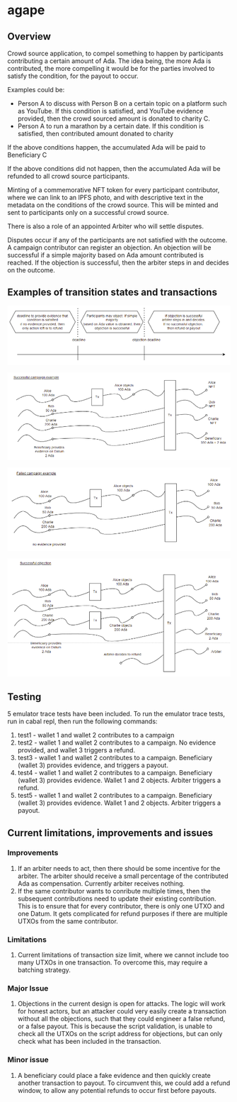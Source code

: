 # agape

## Overview
Crowd source application, to compel something to happen by participants contributing a certain amount of Ada. The idea being, the more Ada is contributed, the more compelling it would be for the parties involved to satisfy the condition, for the payout to occur. 

Examples could be:
 - Person A to discuss with Person B on a certain topic on a platform such as YouTube. If this condition is satisfied, and YouTube evidence provided, then the crowd sourced amount is donated to charity C.
 - Person A to run a marathon by a certain date. If this condition is satisfied, then contributed amount donated to charity

If the above conditions happen, the accumulated Ada will be paid to Beneficiary C

If the above conditions did not happen, then the accumulated Ada will be refunded to all crowd source participants.

Minting of a commemorative NFT token for every participant contributor, where we can link to an IPFS photo, and with descriptive text in the metadata on the conditions of the crowd source. This will be minted and sent to participants only on a successful crowd source.

There is also a role of an appointed Arbiter who will settle disputes.

Disputes occur if any of the participants are not satisfied with the outcome. A campaign contributor can register an objection. An objection will be successful if a simple majority based on Ada amount contributed is reached. If the objection is successful, then the arbiter steps in and decides on the outcome.

## Examples of transition states and transactions

![Overview](./img/overview.png)

![Succes](./img/success.png)

![Failed](./img/failed.png)

![Successful objection](./img/successfulobject.png)


## Testing

5 emulator trace tests have been included. To run the emulator trace tests, run in cabal repl, then run the following commands:

1. test1 - wallet 1 and wallet 2 contributes to a campaign
2. test2 - wallet 1 and wallet 2 contributes to a campaign. No evidence provided, and wallet 3 triggers a refund.
3. test3 - wallet 1 and wallet 2 contributes to a campaign. Beneficiary (wallet 3) provides evidence, and triggers a payout.
4. test4 - wallet 1 and wallet 2 contributes to a campaign. Beneficiary (wallet 3) provides evidence. Wallet 1 and 2 objects. Arbiter triggers a refund.
5. test5 - wallet 1 and wallet 2 contributes to a campaign. Beneficiary (wallet 3) provides evidence. Wallet 1 and 2 objects. Arbiter triggers a payout.



## Current limitations, improvements and issues

### Improvements
1. If an arbiter needs to act, then there should be some incentive for the arbiter. The arbiter should receive a small percentage of the contributed Ada as compensation. Currently arbiter receives nothing.
2. If the same contributor wants to conribute multiple times, then the subsequent contributions need to update their existing contribution. This is to ensure that for every contributor, there is only one UTXO and one Datum. It gets complicated for refund purposes if there are multiple UTXOs from the same contributor.

### Limitations
1. Current limitations of transaction size limit, where we cannot include too many UTXOs in one transaction. To overcome this, may require a batching strategy.

### Major Issue
1. Objections in the current design is open for attacks. The logic will work for honest actors, but an attacker could very easily create a transaction without all the objections, such that they could engineer a false refund, or a false payout. This is because the script validation, is unable to check all the UTXOs on the script address for objections, but can only check what has been included in the transaction.

### Minor issue
1. A beneficiary could place a fake evidence and then quickly create another transaction to payout. To circumvent this, we could add a refund window, to allow any potential refunds to occur first before payouts.




